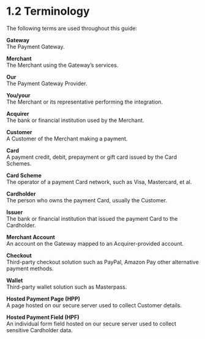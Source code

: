 # 1.2 Terminology

The following terms are used throughout this guide:

**Gateway**  
The Payment Gateway.

**Merchant**  
The Merchant using the Gateway’s services.

**Our**  
The Payment Gateway Provider.

**You/your**  
The Merchant or its representative performing the integration.

**Acquirer**  
The bank or financial institution used by the Merchant.

**Customer**  
A Customer of the Merchant making a payment.

**Card**  
A payment credit, debit, prepayment or gift card issued by the Card Schemes.

**Card Scheme**  
The operator of a payment Card network, such as Visa, Mastercard, et al.

**Cardholder**  
The person who owns the payment Card, usually the Customer.

**Issuer**  
The bank or financial institution that issued the payment Card to the Cardholder.

**Merchant Account**  
An account on the Gateway mapped to an Acquirer-provided account.

**Checkout**  
Third-party checkout solution such as PayPal, Amazon Pay other alternative payment methods.

**Wallet**  
Third-party wallet solution such as Masterpass.

**Hosted Payment Page \(HPP\)**  
A page hosted on our secure server used to collect Customer details.

**Hosted Payment Field \(HPF\)**  
An individual form field hosted on our secure server used to collect sensitive Cardholder data.

